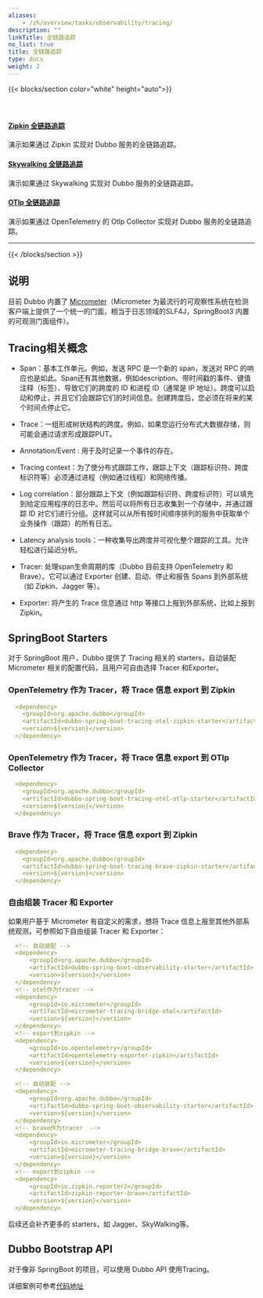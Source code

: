 ```yaml
---
aliases:
    - /zh/overview/tasks/observability/tracing/
description: ""
linkTitle: 全链路追踪
no_list: true
title: 全链路追踪
type: docs
weight: 2
---
```



{{< blocks/section color="white" height="auto">}}
<div class="td-content list-page">
<div class="lead"></div>
<header class="article-meta"></header>
<div class="row">
        <div class="col-sm col-md-6 mb-4">
          <div class="h-100 card shadow">
                <div class="card-body">
                    <h4 class="card-title">
                        <a href='{{< relref "./zipkin/" >}}'>Zipkin 全链路追踪</a>
                    </h4>
                    <p>演示如果通过 Zipkin 实现对 Dubbo 服务的全链路追踪。
                    </p>
                </div>
            </div>
        </div>
        <div class="col-sm col-md-6 mb-4">
            <div class="h-100 card shadow">
                <div class="card-body">
                    <h4 class="card-title">
                        <a href='{{< relref "./skywalking/" >}}'>Skywalking 全链路追踪</a>
                    </h4>
                    <p>演示如果通过 Skywalking 实现对 Dubbo 服务的全链路追踪。
                    </p>
                </div>
            </div>
        </div>
        <div class="col-sm col-md-6 mb-4">
            <div class="h-100 card shadow">
                <div class="card-body">
                    <h4 class="card-title">
                        <a href='{{< relref "./otlp/" >}}'>OTlp 全链路追踪</a>
                    </h4>
                    <p>演示如果通过 OpenTelemetry 的 Otlp Collector 实现对 Dubbo 服务的全链路追踪。
                    </p>
                </div>
            </div>
        </div>
</div>
<hr>
</div>
{{< /blocks/section >}}

## 说明

目前 Dubbo 内置了 [Micrometer](https://micrometer.io/)（Micrometer 为最流行的可观察性系统在检测客户端上提供了一个统一的门面，相当于日志领域的SLF4J，SpringBoot3 内置的可观测门面组件）。

## Tracing相关概念

- Span：基本工作单元。例如，发送 RPC 是一个新的 span，发送对 RPC 的响应也是如此。Span还有其他数据，例如description、带时间戳的事件、键值注释（标签）、导致它们的跨度的 ID 和进程 ID（通常是 IP 地址）。跨度可以启动和停止，并且它们会跟踪它们的时间信息。创建跨度后，您必须在将来的某个时间点停止它。

- Trace：一组形成树状结构的跨度。例如，如果您运行分布式大数据存储，则可能会通过请求形成跟踪PUT。

- Annotation/Event : 用于及时记录一个事件的存在。

- Tracing context：为了使分布式跟踪工作，跟踪上下文（跟踪标识符、跨度标识符等）必须通过进程（例如通过线程）和网络传播。

- Log correlation：部分跟踪上下文（例如跟踪标识符、跨度标识符）可以填充到给定应用程序的日志中。然后可以将所有日志收集到一个存储中，并通过跟踪 ID 对它们进行分组。这样就可以从所有按时间顺序排列的服务中获取单个业务操作（跟踪）的所有日志。

- Latency analysis tools：一种收集导出跨度并可视化整个跟踪的工具。允许轻松进行延迟分析。

- Tracer: 处理span生命周期的库（Dubbo 目前支持 OpenTelemetry 和 Brave）。它可以通过 Exporter 创建、启动、停止和报告 Spans 到外部系统（如 Zipkin、Jagger 等）。

- Exporter: 将产生的 Trace 信息通过 http 等接口上报到外部系统，比如上报到 Zipkin。

## SpringBoot Starters

对于 SpringBoot 用户，Dubbo 提供了 Tracing 相关的 starters，自动装配 Micrometer 相关的配置代码，且用户可自由选择 Tracer 和Exporter。

### OpenTelemetry 作为 Tracer，将 Trace 信息 export 到 Zipkin

```yml
  <dependency>
    <groupId>org.apache.dubbo</groupId>
    <artifactId>dubbo-spring-boot-tracing-otel-zipkin-starter</artifactId>
    <version>${version}</version>
  </dependency>
```

### OpenTelemetry 作为 Tracer，将 Trace 信息 export 到 OTlp Collector

```yml
  <dependency>
    <groupId>org.apache.dubbo</groupId>
    <artifactId>dubbo-spring-boot-tracing-otel-otlp-starter</artifactId>
    <version>${version}</version>
  </dependency>
```

### Brave 作为 Tracer，将 Trace 信息 export 到 Zipkin

```yml
  <dependency>
    <groupId>org.apache.dubbo</groupId>
    <artifactId>dubbo-spring-boot-tracing-brave-zipkin-starter</artifactId>
    <version>${version}</version>
  </dependency>
```

### 自由组装 Tracer 和 Exporter

如果用户基于 Micrometer 有自定义的需求，想将 Trace 信息上报至其他外部系统观测，可参照如下自由组装 Tracer 和 Exporter：

```yml
  <!-- 自动装配 -->
  <dependency>
      <groupId>org.apache.dubbo</groupId>
      <artifactId>dubbo-spring-boot-observability-starter</artifactId>
      <version>${version}</version>
  </dependency>
  <!-- otel作为tracer -->
  <dependency>
      <groupId>io.micrometer</groupId>
      <artifactId>micrometer-tracing-bridge-otel</artifactId>
      <version>${version}</version>
  </dependency>
  <!-- export到zipkin -->
  <dependency>
      <groupId>io.opentelemetry</groupId>
      <artifactId>opentelemetry-exporter-zipkin</artifactId>
      <version>${version}</version>
  </dependency>
```

```yml
  <!-- 自动装配 -->
  <dependency>
      <groupId>org.apache.dubbo</groupId>
      <artifactId>dubbo-spring-boot-observability-starter</artifactId>
      <version>${version}</version>
  </dependency>
  <!-- brave作为tracer  -->
  <dependency>
      <groupId>io.micrometer</groupId>
      <artifactId>micrometer-tracing-bridge-brave</artifactId>
      <version>${version}</version>
  </dependency>
  <!-- export到zipkin -->
  <dependency>
      <groupId>io.zipkin.reporter2</groupId>
      <artifactId>zipkin-reporter-brave</artifactId>
      <version>${version}</version>
  </dependency>
```

后续还会补齐更多的 starters，如 Jagger、SkyWalking等。

## Dubbo Bootstrap API

对于像非 SpringBoot 的项目，可以使用 Dubbo API 使用Tracing。

详细案例可参考[代码地址](https://github.com/conghuhu/dubbo-samples/tree/master/4-governance/dubbo-samples-tracing/dubbo-sample-api-tracing-otel-zipkin)